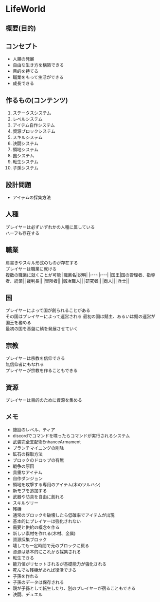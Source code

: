 # LifeWorld
## 概要(目的)
## コンセプト
- 人類の発展
- 自由な生き方を構築できる
- 目的を持てる
- 職業をもって生活ができる
- 成長できる

## 作るもの(コンテンツ)
1. ステータスシステム
1. レベルシステム
1. アイテム自作システム
1. 資源ブロックシステム
1. スキルシステム
1. 決闘システム
1. 領地システム
1. 国システム
1. 転生システム
1. 子孫システム

## 設計問題
- アイテムの採集方法

## 人種
プレイヤーは必ずいずれかの人種に属している<br>
ハーフも存在する

## 職業
肩書きやスキル形式のものが存在する<br>
プレイヤーは職業に就ける<br>
複数の職業に就くことが可能
|職業名|説明|
|:---:|:---|
|国王|国の管理者、指導者、統領|
|裁判長||
|冒険者||
|鍛冶職人||
|研究者||
|商人||
|兵士||

## 国
プレイヤーによって国が創られることがある<br>
その国はプレイヤーによって運営される
最初の国は鯖主、あるいは鯖の運営が国王を務める<br>
最初の国を基盤に鯖を発展させていく

## 宗教
プレイヤーは宗教を信仰できる<br>
無信仰者にもなれる<br>
プレイヤーが宗教を作ることもできる

## 資源
プレイヤーは目的のために資源を集める

## メモ
- 施設のレベル、ティア
- discordでコマンドを喋ったらコマンドが実行されるシステム
- 武装完全支配術EnhanceArmament
- ブランチマイニングの削除
- 鉱石の採取方法
- ブロックのドロップの有無
- 戦争の原因
- 貴重なアイテム
- 自作ダンジョン
- 領地を攻撃する専用のアイテム(木のツルハシ)
- 新モブを追加する
- 武器や防具を自由に創れる
- スキルツリー
- 残機
- 通常のブロックを破壊したら低確率でアイテムが出現
- 基本的にプレイヤーは強化されない
- 需要と供給の概念を作る
- 新しい素材を作れる(木材、金属)
- 資源採集ブロック
- 壊しても一定時間で元のブロックに戻る
- 資源は基本的にこれから採集される
- 転生できる
- 能力値がリセットされるが基礎能力が強化される
- 死んでも残機があれば復活できる
- 子孫を作れる
- 子孫のデータは保存される
- 親が子孫として転生したり、別のプレイヤーが宿ることもできる
- 決闘、デュエル